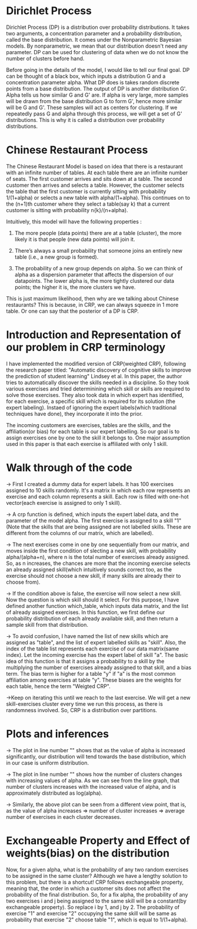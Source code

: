 # Dirichlet Process

Dirichlet Process (DP) is a distribution over probability distributions. It takes two arguments, a concentration parameter and a probability distribution, called the base distribution. It comes under the Nonparametric Bayesian models. By nonparametric, we mean that our distribution doesn't need any parameter. DP can be used for clustering of data when we do not know the number of clusters before hand. 

Before going in the details of the model, I would like to tell our final goal. DP can be thought of a black box, which inputs a distribution G and a concentration parameter alpha. What DP does is takes random discrete points from a base distribution. The output of DP is another distribution G'. Alpha tells us how similar G and G' are.  If alpha is very large, more samples will be drawn from the base distribution G to form G', hence more similar will be G and G'. These samples will act as centers for clustering. If we repeatedly pass G and alpha through this process, we will get a set of G' distributions. This is why it is called a distribution over probability distributions.

# Chinese Restaurant Process

The Chinese Restaurant Model is based on idea that there is a restaurant with an infinite number of tables. At each table there are an infinite number of seats. The first customer arrives and sits down at a table.  The second customer then arrives and selects a table. However, the customer selects the table that the first customer is currently sitting with probability 1/(1+alpha) or selects a new table with alpha/(1+alpha). This continues on to the (n+1)th customer where they select a table(say k) that a current customer is sitting with probability n{k}/(n+alpha).

Intuitively, this model will have the following properties :

1) The more people (data points) there are at a table (cluster), the more likely it is that people (new data points) will join it.

2) There’s always a small probability that someone joins an entirely new table (i.e., a new group is formed).

3) The probability of a new group depends on alpha. So we can think of alpha as a dispersion parameter that affects the dispersion of our datapoints. The lower alpha is, the more tightly clustered our data points; the higher it is, the more clusters we have.

This is just maximum likelihood, then why are we talking about Chinese restaurants? This is because, in CRP, we can always squeeze in 1 more table. Or one can say that the posterior of a DP is CRP.

# Introduction and Representation of our problem in CRP terminology

I have implemented the modified version of CRP(weighted CRP), following the research paper titled: "Automatic discovery of cognitive skills to improve the prediction of student learning" Lindsey et al. In this paper, the author tries to automatically discover the skills needed in a discipline. So they took various exercises and tried determinining which skill or skills are required to solve those exercises. They also took data in which expert has identified, for each exercise, a specific skill which is required for its solution (the expert labeling). Instaed of ignoring the expert labels(which traditional techniques have done), they incorporate it into the prior.

The incoming customers are exercises, tables are the skills, and the affiliation(or bias) for each table is our expert labelling. So our goal is to assign exercises one by one to the skill it belongs to. One major assumption used in this paper is that each exercise is affiliated with only 1 skill.

# Walk through of the code

-> First I created a dummy data for expert labels. It has 100 exercises assigned to 10 skills randomly. It's a matrix in which each row represents an exercise and each column represents a skill. Each row is filled with one-hot vector(each exercise is assigned to only 1 skill).

-> A crp function is defined, which inputs the expert label data, and the parameter of the model alpha. The first exercise is assigned to a skill "1"(Note that the skills that are being assigned are not labelled skills. These are different from the columns of our matrix, which are labelled). 

-> The next exercises come in one by one sequentially from our matrix, and moves inside the first condition of slecting a new skill, with probability alpha/(alpha+n), where n is the total number of exercises already assigned. So, as n increases, the chances are more that the incoming exercise selects an already assigned skill(which intuitively sounds correct too, as the exercise should not choose a new skill, if many skills are already their to choose from).

-> If the condition above is false, the exercise will now select a new skill. Now the question is which skill should it select. For this purpose, I have defined another function which_table, which inputs data matrix, and the list of already assigned exercises. In this function, we first define our probability distribution of each already available skill, and then return a sample skill from that distribution.

-> To avoid confusion, I have named the list of new skills which are assigned as "table", and the list of expert labelled skills as "skill". Also, the index of the table list represents each exercise of our data matrix(same index). Let the incoming exercise has the expert label of skill "a". The basic idea of this function is that it assigns a probability to a skill by the multiplying the number of exercises already assigned to that skill, and a bias term. The bias term is higher for a table "y" if "a" is the most common affiliation among exercises at table "y". These biases are the weights for each table, hence the term "Weigted CRP".

->Keep on iterating this until we reach to the last exercise. We will get a new skill-exercises cluster every time we run this process, as there is randomness involved. So, CRP is a distribution over partitions. 

# Plots and inferences

-> The plot in line number "" shows that as the value of alpha is increased significantly, our distribution will tend towards the base distribution, which in our case is uniform distribution.

-> The plot in line number "" shows how the number of clusters changes with increasing values of alpha. As we can see from the line graph, that number of clusters increases with the increased value of alpha, and is approximately distributed as log(alpha).

-> Similarly, the above plot can be seen from a different view point, that is, as the value of alpha increases => number of cluster increases => average number of exercises in each cluster decreases.

# Exchangeable Property and Effect of weights(bias) on the distribution

Now, for a given alpha, what is the probability of any two random exercises to be assigned in the same cluster? Although we have a lengthy solution to this problem, but there is a shortcut! CRP follows exchangeable property, meaning that, the order in which a customer sits does not affect the probability of the final distribution. So, for a fix alpha, the probability of any two exercises i and j being assigned to the same skill will be a constant(by exchangeable property). So replace i by 1, and j by 2. The probability of exercise "1" and exercise "2" occupying the same skill will be same as probability that exercise "2" choose table "1", which is equal to 1/(1+alpha).


